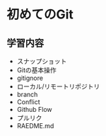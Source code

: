 # 初めてのGit

## 学習内容
- スナップショット
- Gitの基本操作
- gitignore
- ローカル/リモートリポジトリ
- branch
- Conflict
- Github Flow
- プルリク
- RAEDME.md
